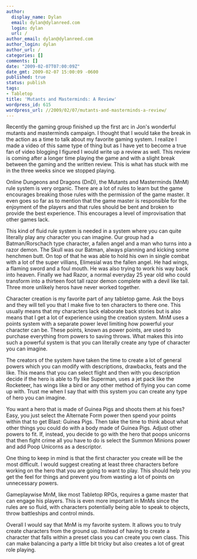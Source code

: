 ```yaml
---
author:
  display_name: Dylan
  email: dylan@dylanreed.com
  login: dylan
  url: /
author_email: dylan@dylanreed.com
author_login: dylan
author_url: /
categories: []
comments: []
date: "2009-02-07T07:00:09Z"
date_gmt: 2009-02-07 15:00:09 -0600
published: true
status: publish
tags:
- Tabletop
title: 'Mutants and Masterminds: A Review'
wordpress_id: 615
wordpress_url: //2009/02/07/mutants-and-masterminds-a-review/
---
```


Recently the gaming group finished up the first arc in Jon's wonderful mutants and masterminds campaign. I thought that I would take the break in the action as a time to talk about my favorite gaming system. I realize I made a video of this same type of thing but as I have yet to become a true fan of video blogging I figured I would write up a review as well. This review is coming after a longer time playing the game and with a slight break between the gaming and the written review. This is what has stuck with me in the three weeks since we stopped playing.

Online Dungeons and Dragons (DnD), the Mutants and Masterminds (MnM) rule system is very organic. There are a lot of rules to learn but the game encourages breaking those rules with the permission of the game master. It even goes so far as to mention that the game master is responsible for the enjoyment of the players and that rules should be bent and broken to provide the best experience. This encourages a level of improvisation that other games lack.

This kind of fluid rule system is needed in a system where you can quite literally play any character you can imagine. Our group had a Batman/Rorschach type character, a fallen angel and a man who turns into a razor demon. The Skull was our Batman, always planning and kicking some henchmen butt. On top of that he was able to hold his own in single combat with a lot of the super villians, Elimesial was the fallen angel. He had wings, a flaming sword and a foul mouth. He was also trying to work his way back into heaven. Finally we had Razor, a normal everyday 25 year old who could transform into a thirteen foot tall razor demon complete with a devil like tail. Three more unlikely heros have never worked together.

Character creation is my favorite part of any tabletop game. Ask the boys and they will tell you that I make five to ten characters to there one. This usually means that my characters lack elaborate back stories but is also means that I get a lot of experience using the creation system. MnM uses a points system with a separate power level limiting how powerful your character can be. These points, known as power points, are used to purchase everything from powers to saving throws. What makes this into such a powerful system is that you can literally create any type of character you can imagine.

The creators of the system have taken the time to create a lot of general powers which you can modify with descriptions, drawbacks, feats and the like. This means that you can select flight and then with you description decide if the hero is able to fly like Superman, uses a jet pack like the Rocketeer, has wings like a bird or any other method of flying you can come up with. Trust me when I say that with this system you can create any type of hero you can imagine.

You want a hero that is made of Guinea Pigs and shoots them at his foes? Easy, you just select the Alternate Form power then spend your points within that to get Blast: Guinea Pigs. Then take the time to think about what other things you could do with a body made of Guinea Pigs. Adjust other powers to fit. If, instead, you decide to go with the hero that poops unicorns that then fight crime all you have to do is select the Summon Minions power and add Poop Unicorns as a descriptor.

One thing to keep in mind is that the first character you create will be the most difficult. I would suggest creating at least three characters before working on the hero that you are going to want to play. This should help you get the feel for things and prevent you from wasting a lot of points on unnecessary powers.

Gameplaywise MnM, like most Tabletop RPGs, requires a game master that can engage his players. This is even more important in MnMs since the rules are so fluid, with characters potentially being able to speak to objects, throw battleships and control minds.

Overall I would say that MnM is my favorite system. It allows you to truly create characters from the ground up. Instead of having to create a character that falls within a preset class you can create you own class. This can make balancing a party a little bit tricky but also creates a lot of great role playing.
